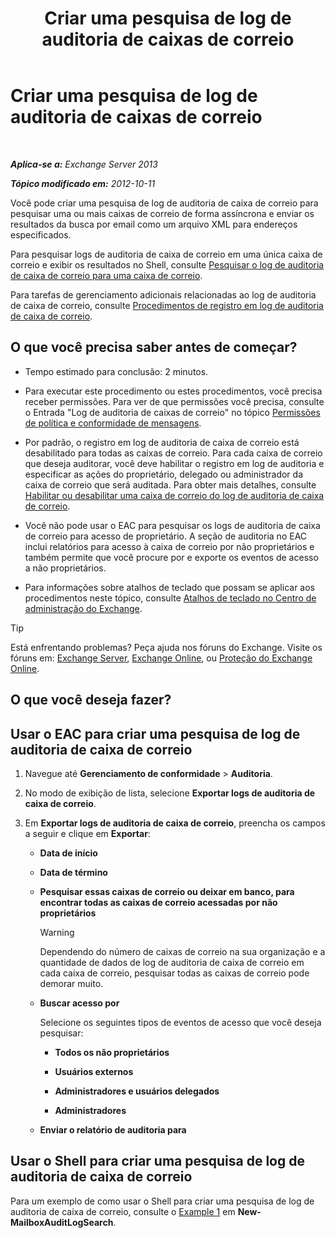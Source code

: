 ﻿---
title: 'Criar uma pesquisa de log de auditoria de caixas de correio'
TOCTitle: Criar uma pesquisa de log de auditoria de caixas de correio
ms:assetid: 48ba22cf-b1f2-4dbc-98fc-fed22d97db14
ms:mtpsurl: https://technet.microsoft.com/pt-br/library/Ff461929(v=EXCHG.150)
ms:contentKeyID: 50485478
ms.date: 05/22/2018
mtps_version: v=EXCHG.150
ms.translationtype: MT
---

# Criar uma pesquisa de log de auditoria de caixas de correio

 

_**Aplica-se a:** Exchange Server 2013_

_**Tópico modificado em:** 2012-10-11_

Você pode criar uma pesquisa de log de auditoria de caixa de correio para pesquisar uma ou mais caixas de correio de forma assíncrona e enviar os resultados da busca por email como um arquivo XML para endereços especificados.

Para pesquisar logs de auditoria de caixa de correio em uma única caixa de correio e exibir os resultados no Shell, consulte [Pesquisar o log de auditoria de caixa de correio para uma caixa de correio](search-the-mailbox-audit-log-for-a-mailbox-exchange-2013-help.md).

Para tarefas de gerenciamento adicionais relacionadas ao log de auditoria de caixa de correio, consulte [Procedimentos de registro em log de auditoria de caixa de correio](mailbox-audit-logging-procedures-exchange-2013-help.md).

## O que você precisa saber antes de começar?

  - Tempo estimado para conclusão: 2 minutos.

  - Para executar este procedimento ou estes procedimentos, você precisa receber permissões. Para ver de que permissões você precisa, consulte o Entrada "Log de auditoria de caixas de correio" no tópico [Permissões de política e conformidade de mensagens](messaging-policy-and-compliance-permissions-exchange-2013-help.md).

  - Por padrão, o registro em log de auditoria de caixa de correio está desabilitado para todas as caixas de correio. Para cada caixa de correio que deseja auditorar, você deve habilitar o registro em log de auditoria e especificar as ações do proprietário, delegado ou administrador da caixa de correio que será auditada. Para obter mais detalhes, consulte [Habilitar ou desabilitar uma caixa de correio do log de auditoria de caixa de correio](enable-or-disable-mailbox-audit-logging-for-a-mailbox-exchange-2013-help.md).

  - Você não pode usar o EAC para pesquisar os logs de auditoria de caixa de correio para acesso de proprietário. A seção de auditoria no EAC inclui relatórios para acesso à caixa de correio por não proprietários e também permite que você procure por e exporte os eventos de acesso a não proprietários.

  - Para informações sobre atalhos de teclado que possam se aplicar aos procedimentos neste tópico, consulte [Atalhos de teclado no Centro de administração do Exchange](keyboard-shortcuts-in-the-exchange-admin-center-exchange-online-protection-help.md).


> [!TIP]
> Está enfrentando problemas? Peça ajuda nos fóruns do Exchange. Visite os fóruns em: <A href="https://go.microsoft.com/fwlink/p/?linkid=60612">Exchange Server</A>, <A href="https://go.microsoft.com/fwlink/p/?linkid=267542">Exchange Online</A>, ou <A href="https://go.microsoft.com/fwlink/p/?linkid=285351">Proteção do Exchange Online</A>.



## O que você deseja fazer?

## Usar o EAC para criar uma pesquisa de log de auditoria de caixa de correio

1.  Navegue até **Gerenciamento de conformidade** \> **Auditoria**.

2.  No modo de exibição de lista, selecione **Exportar logs de auditoria de caixa de correio**.

3.  Em **Exportar logs de auditoria de caixa de correio**, preencha os campos a seguir e clique em **Exportar**:
    
      - **Data de início**
    
      - **Data de término**
    
      - **Pesquisar essas caixas de correio ou deixar em banco, para encontrar todas as caixas de correio acessadas por não proprietários**
        

        > [!WARNING]
        > Dependendo do número de caixas de correio na sua organização e a quantidade de dados de log de auditoria de caixa de correio em cada caixa de correio, pesquisar todas as caixas de correio pode demorar muito.

    
      - **Buscar acesso por**
        
        Selecione os seguintes tipos de eventos de acesso que você deseja pesquisar:
        
          - **Todos os não proprietários**
        
          - **Usuários externos**
        
          - **Administradores e usuários delegados**
        
          - **Administradores**
    
      - **Enviar o relatório de auditoria para**

## Usar o Shell para criar uma pesquisa de log de auditoria de caixa de correio

Para um exemplo de como usar o Shell para criar uma pesquisa de log de auditoria de caixa de correio, consulte o [Example 1](https://technet.microsoft.com/pt-br/95365cab-bbb2-4a64-8e8f-1c89fa9e0352\(exchg.150\)#example1) em **New-MailboxAuditLogSearch**.

